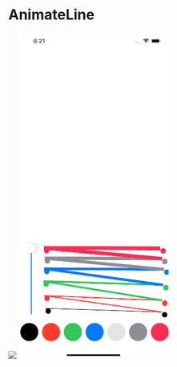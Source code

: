 # AnimateLine
![](https://media.giphy.com/media/f5q3FIKLKr9uUlhlOE/source.gif)
![](https://github.com/AsahiOcean/AnimateLine/blob/master/ScreenShot.png)
